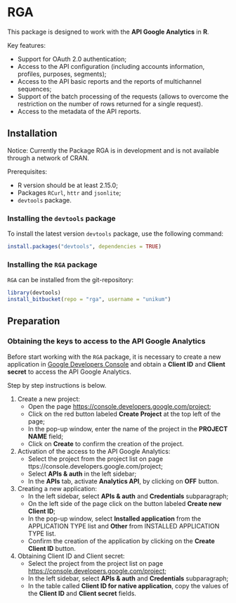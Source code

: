 # RGA

This package is designed to work with the **API Google Analytics** in **R**.

Key features:

* Support for OAuth 2.0 authentication;
* Access to the API configuration (including accounts information, profiles, purposes, segments);
* Access to the API basic reports and the reports of multichannel sequences;
* Support of the batch processing of the requests (allows to overcome the restriction on the number of rows returned for a single request).
* Access to the metadata of the API reports.

## Installation

Notice: Currently the Package RGA is in development and is not available through a network of CRAN.

Prerequisites:

* R version should be at least 2.15.0;
* Packages `RCurl`, `httr` and `jsonlite`;
* `devtools` package.

### Installing the `devtools` package

To install the latest version `devtools` package, use the following command:

```R
install.packages("devtools", dependencies = TRUE)
```

### Installing the `RGA` package 

`RGA` can be installed from the git-repository:

```R
library(devtools)
install_bitbucket(repo = "rga", username = "unikum")
```

## Preparation

### Obtaining the keys to access to the API Google Analytics

Before start working with the `RGA` package, it is necessary to create a new application in [Google Developers Console](https://console.developers.google.com/) and obtain a **Client ID** and **Client secret** to access the API Google Analytics.

Step by step instructions is below.

1. Create a new project:
    * Open the page https://console.developers.google.com/project;
    * Click on the red button labeled **Create Project** at the top left of the page;
    * In the pop-up window, enter the name of the project in the **PROJECT NAME** field;
    * Click on **Create** to confirm the creation of the project.
2. Activation of the access to the API Google Analytics:
    * Select the project from the project list on page ttps://console.developers.google.com/project;
    * Select **APIs & auth** in the left sidebar;
    * In the **APIs** tab, activate **Analytics API**, by clicking on **OFF** button.
3. Creating a new application:
    * In the left sidebar, select **APIs & auth** and **Credentials** subparagraph;
    * On the left side of the page click on the button labeled **Create new Client ID**;
    * In the pop-up window, select **Installed application** from the APPLICATION TYPE list and **Other** from INSTALLED APPLICATION TYPE list.
    * Confirm the creation of the application by clicking on the **Create Client ID** button.
4. Obtaining Client ID and Client secret:
    * Select the project from the project list on page https://console.developers.google.com/project;
    * In the left sidebar, select **APIs & auth** and **Credentials** subparagraph;
    * In the table called **Client ID for native application**, copy the values of the **Client ID** and **Client secret** fields.